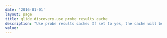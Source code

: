```yaml
---
date: '2016-01-01'
layout: page
title: glide.discovery.use_probe_results_cache
description: "Use probe results cache: If set to yes, the cache will be checked to see if the results of the probe need to be processed by a sensor. It will only need to be processed if the results have changed from the last discovery run. "
value:  
---
```

